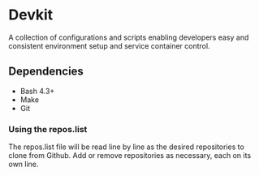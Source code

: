# Devkit

A collection of configurations and scripts enabling developers easy and
consistent environment setup and service container control.

## Dependencies

- Bash 4.3+
- Make
- Git

### Using the repos.list

The repos.list file will be read line by line as the desired repositories to
clone from Github. Add or remove repositories as necessary, each on its own
line.
